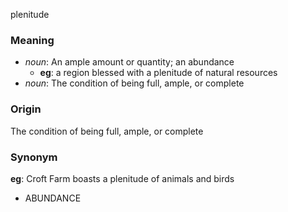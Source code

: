 plenitude
### Meaning
+ _noun_: An ample amount or quantity; an abundance
    + __eg__: a region blessed with a plenitude of natural resources
+ _noun_: The condition of being full, ample, or complete

### Origin

The condition of being full, ample, or complete

### Synonym

__eg__: Croft Farm boasts a plenitude of animals and birds

+ ABUNDANCE


